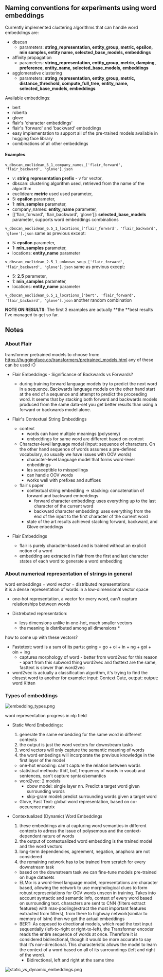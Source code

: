 ## Naming conventions for experiments using word embeddings

Currently implemented clustering algorithms that can handle word embeddings are:
* dbscan
    * parameters: **string_representation, entity_group, metric, epsilon, min samples, 
    entity name, selected_base_models, embeddings**
* affinity propagation
    * parameters: **string_representation, entity_group, metric, damping, preference,
    entity_name, selected_base_models, embeddings**
* agglomerative clustering
    * parameters: **string_representation, entity_group, metric, distance_threshold, 
    compute_full_tree, entity_name, selected_base_models, embeddings**

Available embeddings:
* bert
* roberta
* glove
* flair's 'character embeddings'
* flair's 'forward' and 'backward' embeddings
* easy implementation to support all of the pre-trained models available in 
hugging face library
* combinations of all other embeddings

#### Examples
```v_dbscan_euclidean_5_1_company_names_['flair_forward', 'flair_backward', 'glove'].json```
* v: **string representation prefix** - v for vector,
* dbscan: clustering algorithm used, retrieved from the name of the algorithm
* euclidean: **metric** used used parameter,
* 5: **epsilon** parameter,
* 1: **min_samples** parameter,
* company_names: **entity_name** parameter,
* [['flair_forward', 'flair_backward', 'glove']]: **selected_base_models** parameter,
supports word embeddings combinations


```v_dbscan_euclidean_6.5_1_locations_['flair_forward', 'flair_backward', 'glove'].json```
same as previous except:
* 5: **epsilon** parameter,
* 1: **min_samples** parameter,
* locations: **entity_name** parameter


```v_dbscan_euclidean_2.5_1_unknown_soup_['flair_forward', 'flair_backward', 'glove'].json```
same as previous except:
* 5: **2.5** parameter,
* 1: **min_samples** parameter,
* locations: **entity_name** parameter



```v_dbscan_euclidean_6.5_1_locations_['bert', 'flair_forward', 'flair_backward', 'glove'].json```
another random combination

**NOTE ON RESULTS**: The first 3 examples are actually **the **best results I've managed to get so far.


## Notes

### About Flair
transformer pretrained models to choose from: https://huggingface.co/transformers/pretrained_models.html
any of these can be used   :O
* Flair Embeddings - Significance of Backwards vs Forwards?
    * during training forward language models try to predict the next word in a 
    sequence. Backwards language models on the other hand start at the end of a sequence and attempt to predict the
    proceeding word. It seems that by stacking both forward and backwards models produced from the same data-set you 
    get better results than using a forward or backwards model alone.
    
 * Flair's Contextual String Embeddings
    * context
        * words can have multiple meanings (polysemy)
        * embeddings for same word are different based on context
    * Character-level language model (input: sequence of characters. On the other hand sequence of words assumes 
    a pre-defined vocabulary, so usually we have issues with OOV words)
        * character-level language model that forms word-level enbeddings
        * les susceptible to misspellings
        * can handle OOV words
        * works well with prefixes and suffixes
    * flair's paper
        * contextual string embedding -> stacking: concatenation of forward and backward embeddings
            * forward character embedding: uses everything up to the last character of the current word
            * backward character embedding: uses everything from the end of the input to the first character of the 
            current word
        * state of the art results achieved stacking forward, backward, and Glove enbeddings
 * Flair Embeddings
    * flair is purely character-based and is trained without an explicit notion of a word
    * embedding are extracted in flair from the first and last character states of each word to generate a word embedding
 
        
### About numerical representation of strings in general
word embeddings = word vector = distributed representations    
it is a dense representation of words in a low-dimensional vector space   
 
* one-hot representation, a vector for every word, can't capture relationships between words

* Distrebuted representation:
    * less dimensions unlike in one-hot, much smaller vectors 
    * the meaning is distributed among all dimensions *
    
how to come up with these vectors?    
* Fastetext: word is a sum of its parts: going = go + oi + in + ng + goi + oin + ing
    * captures morphology of word - better from word2vec for this reason - apart from this subword thing word2vec and 
    fasttext are the same, fasttext is slower than word2vec
* word2vec is actually a classification algorithm, it's trying to find the closest word to another
for example: input: Context Cute, output: output: word Kitten

### Types of embeddings

![embedding_types.png](../media/embedding_types.png)

word representation progress in nlp field
* Static Word Embeddings:
    1. generate the same embedding for the same word in different contexts
    2. the output is just the word vectors for downstream tasks
    3. word vectors will only capture the semantic meaning of words
    4. the word embedings will incorporate the previous knowledge in the first layer of the model 
    * one-hot encoding: can't capture the relation between words
    * statistical methods: tfidf, bof, frequency of words in vocab and sentences, can't capture syntax/semantics
    * word2vec: 2 models
        * cbow model: single layer nn. Predict a target word given surrounding words
        * skip-gram model:  predict surrounding words given a target word
    * Glove, Fast Text: global word representation, based on co-occurence matrix

* Contextualized (Dynamic) Word Embeddings
    1. these embeddings aim at capturing word semantics in different contexts to adress the issue of polysemous and
    the context-dependent nature of words
    2. the output of contextualized word embedding is the trained model and the word vectors
    3. long-term dependencies, agreement, negation, anaphora are not considered
    4. the remaining network has to be trained from scratch for every downstream task
    * based on the downstream task we can fine-tune models pre-trained on huge datasets
    * ELMo: is a word-level language model, representations are character based, allowing the network to use
     morphological clues to form robust
    representations for OOV words unseen in training. Takes into account syntactic and semantic info, 
    context of every word based on surrounding text. characters are sent to CNN (filters extract features) 
    with max-pooling(extract the most important features extracted from filters), from there 
    to highway network(similar to memory of lstm) then we get the actual embeddings
    * BERT: As opposed to directional models, which read the text input sequentially (left-to-right or right-to-left), 
    the Transformer encoder reads the entire sequence of words at once. Therefore it is considered bidirectional, 
    though it would be more accurate to say that it’s non-directional. This characteristic allows the model to learn 
    the context of a word based on all of its surroundings (left and right of the word).
        * Bidirectional, left and right at the same time
    
![static_vs_dynamic_embeddings.png](../media/static_vs_dynamic_embeddings.png)

